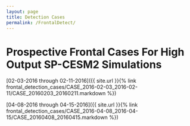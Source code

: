 ```yaml
---
layout: page
title: Detection Cases
permalink: /FrontalDetect/
---
```

<h1>Prospective Frontal Cases For High Output SP-CESM2 Simulations</h1>
[02-03-2016 through 02-11-2016]({{ site.url }}{% link frontal_detection_cases/CASE_2016-02-03_2016-02-11/CASE_20160203_20160211.markdown %})

[04-08-2016 through 04-15-2016]({{ site.url }}{% link frontal_detection_cases/CASE_2016-04-08_2016-04-15/CASE_20160408_20160415.markdown %})

